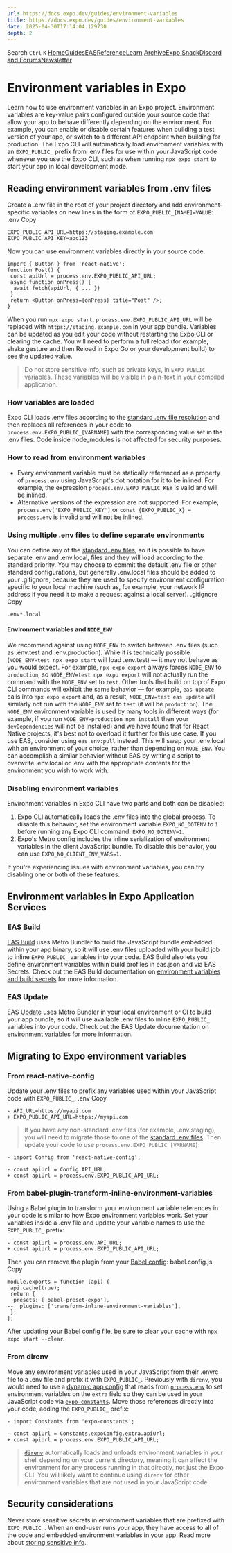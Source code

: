 ```yaml
---
url: https://docs.expo.dev/guides/environment-variables
title: https://docs.expo.dev/guides/environment-variables
date: 2025-04-30T17:14:04.129730
depth: 2
---
```


Search
`Ctrl` `K`
[Home](https://docs.expo.dev/)[Guides](https://docs.expo.dev/guides/overview)[EAS](https://docs.expo.dev/eas)[Reference](https://docs.expo.dev/versions/latest)[Learn](https://docs.expo.dev/tutorial/overview)
[Archive](https://docs.expo.dev/archive)[Expo Snack](https://snack.expo.dev)[Discord and Forums](https://chat.expo.dev)[Newsletter](https://expo.dev/mailing-list/signup)
# Environment variables in Expo
Learn how to use environment variables in an Expo project.
Environment variables are key-value pairs configured outside your source code that allow your app to behave differently depending on the environment. For example, you can enable or disable certain features when building a test version of your app, or switch to a different API endpoint when building for production.
The Expo CLI will automatically load environment variables with an `EXPO_PUBLIC_` prefix from .env files for use within your JavaScript code whenever you use the Expo CLI, such as when running `npx expo start` to start your app in local development mode.
## Reading environment variables from .env files
Create a .env file in the root of your project directory and add environment-specific variables on new lines in the form of `EXPO_PUBLIC_[NAME]=VALUE`:
.env
Copy
```
EXPO_PUBLIC_API_URL=https://staging.example.com
EXPO_PUBLIC_API_KEY=abc123

```

Now you can use environment variables directly in your source code:
```
import { Button } from 'react-native';
function Post() {
 const apiUrl = process.env.EXPO_PUBLIC_API_URL;
 async function onPress() {
  await fetch(apiUrl, { ... })
 }
 return <Button onPress={onPress} title="Post" />;
}

```

When you run `npx expo start`, `process.env.EXPO_PUBLIC_API_URL` will be replaced with `https://staging.example.com` in your app bundle. Variables can be updated as you edit your code without restarting the Expo CLI or clearing the cache. You will need to perform a full reload (for example, shake gesture and then Reload in Expo Go or your development build) to see the updated value.
> Do not store sensitive info, such as private keys, in `EXPO_PUBLIC_` variables. These variables will be visible in plain-text in your compiled application.
### How variables are loaded
Expo CLI loads .env files according to the [standard .env file resolution](https://github.com/bkeepers/dotenv/blob/c6e583a/README.md#what-other-env-files-can-i-use) and then replaces all references in your code to `process.env.EXPO_PUBLIC_[VARNAME]` with the corresponding value set in the .env files. Code inside node_modules is not affected for security purposes.
### How to read from environment variables
  * Every environment variable must be statically referenced as a property of `process.env` using JavaScript's dot notation for it to be inlined. For example, the expression `process.env.EXPO_PUBLIC_KEY` is valid and will be inlined.
  * Alternative versions of the expression are not supported. For example, `process.env['EXPO_PUBLIC_KEY']` or `const {EXPO_PUBLIC_X} = process.env` is invalid and will not be inlined.


### Using multiple .env files to define separate environments
You can define any of the [standard .env files](https://github.com/bkeepers/dotenv/blob/c6e583a/README.md#what-other-env-files-can-i-use), so it is possible to have separate .env and .env.local, files and they will load according to the standard priority.
You may choose to commit the default .env file or other standard configurations, but generally .env.local files should be added to your .gitignore, because they are used to specify environment configuration specific to your local machine (such as, for example, your network IP address if you need it to make a request against a local server).
.gitignore
Copy
```
.env*.local

```

#### Environment variables and `NODE_ENV`
We recommend against using `NODE_ENV` to switch between .env files (such as .env.test and .env.production). While it is technically possible (`NODE_ENV=test npx expo start` will load .env.test) — it may not behave as you would expect. For example, `npx expo export` always forces `NODE_ENV` to `production`, so `NODE_ENV=test npx expo export` will not actually run the command with the `NODE_ENV` set to `test`.
Other tools that build on top of Expo CLI commands will exhibit the same behavior — for example, `eas update` calls into `npx expo export` and, as a result, `NODE_ENV=test eas update` will similarly not run with the `NODE_ENV` set to `test` (it will be `production`). The `NODE_ENV` environment variable is used by many tools in different ways (for example, if you run `NODE_ENV=production npm install` then your `devDependencies` will not be installed) and we have found that for React Native projects, it's best not to overload it further for this use case.
If you use EAS, consider using `eas env:pull` instead. This will swap your .env.local with an environment of your choice, rather than depending on `NODE_ENV`. You can accomplish a similar behavior without EAS by writing a script to overwrite .env.local or .env with the appropriate contents for the environment you wish to work with.
### Disabling environment variables
Environment variables in Expo CLI have two parts and both can be disabled:
  1. Expo CLI automatically loads the .env files into the global process. To disable this behavior, set the environment variable `EXPO_NO_DOTENV` to `1` before running any Expo CLI command: `EXPO_NO_DOTENV=1`.
  2. Expo's Metro config includes the inline serialization of environment variables in the client JavaScript bundle. To disable this behavior, you can use `EXPO_NO_CLIENT_ENV_VARS=1`.


If you're experiencing issues with environment variables, you can try disabling one or both of these features.
## Environment variables in Expo Application Services
### EAS Build
[EAS Build](https://docs.expo.dev/build/introduction) uses Metro Bundler to build the JavaScript bundle embedded within your app binary, so it will use .env files uploaded with your build job to inline `EXPO_PUBLIC_` variables into your code. EAS Build also lets you define environment variables within build profiles in eas.json and via EAS Secrets. Check out the EAS Build documentation on [environment variables and build secrets](https://docs.expo.dev/build-reference/variables) for more information.
### EAS Update
[EAS Update](https://docs.expo.dev/eas-update/introduction) uses Metro Bundler in your local environment or CI to build your app bundle, so it will use available .env files to inline `EXPO_PUBLIC_` variables into your code. Check out the EAS Update documentation on [environment variables](https://docs.expo.dev/eas-update/environment-variables) for more information.
## Migrating to Expo environment variables
### From react-native-config
Update your .env files to prefix any variables used within your JavaScript code with `EXPO_PUBLIC_`:
.env
Copy
```
- API_URL=https://myapi.com
+ EXPO_PUBLIC_API_URL=https://myapi.com

```

> If you have any non-standard .env files (for example, .env.staging), you will need to migrate those to one of the [standard .env files](https://github.com/bkeepers/dotenv/blob/c6e583a/README.md#what-other-env-files-can-i-use).
Then update your code to use `process.env.EXPO_PUBLIC_[VARNAME]`:
```
- import Config from 'react-native-config';

- const apiUrl = Config.API_URL;
+ const apiUrl = process.env.EXPO_PUBLIC_API_URL;

```

### From babel-plugin-transform-inline-environment-variables
Using a Babel plugin to transform your environment variable references in your code is similar to how Expo environment variables work. Set your variables inside a .env file and update your variable names to use the `EXPO_PUBLIC_` prefix:
```
- const apiUrl = process.env.API_URL;
+ const apiUrl = process.env.EXPO_PUBLIC_API_URL;

```

Then you can remove the plugin from your [Babel config](https://docs.expo.dev/versions/latest/config/babel):
babel.config.js
Copy
```
module.exports = function (api) {
 api.cache(true);
 return {
  presets: ['babel-preset-expo'],
--  plugins: ['transform-inline-environment-variables'],
 };
};

```

After updating your Babel config file, be sure to clear your cache with `npx expo start --clear`.
### From direnv
Move any environment variables used in your JavaScript from their .envrc file to a .env file and prefix it with `EXPO_PUBLIC_`.
Previously with `direnv`, you would need to use a [dynamic app config](https://docs.expo.dev/versions/latest/config/app#app-config) that reads from [`process.env`](https://nodejs.org/dist/latest/docs/api/process.html#process_process_env) to set environment variables on the `extra` field so they can be used in your JavaScript code via [`expo-constants`](https://docs.expo.dev/versions/latest/sdk/constants). Move those references directly into your code, adding the `EXPO_PUBLIC_` prefix:
```
- import Constants from 'expo-constants';

- const apiUrl = Constants.expoConfig.extra.apiUrl;
+ const apiUrl = process.env.EXPO_PUBLIC_API_URL;

```

> [`direnv`](https://direnv.net/) automatically loads and unloads environment variables in your shell depending on your current directory, meaning it can affect the environment for any process running in that directly, not just the Expo CLI. You will likely want to continue using `direnv` for other environment variables that are not used in your JavaScript code.
## Security considerations
Never store sensitive secrets in environment variables that are prefixed with `EXPO_PUBLIC_`. When an end-user runs your app, they have access to all of the code and embedded environment variables in your app. Read more about [storing sensitive info](https://reactnative.dev/docs/security#storing-sensitive-info).

